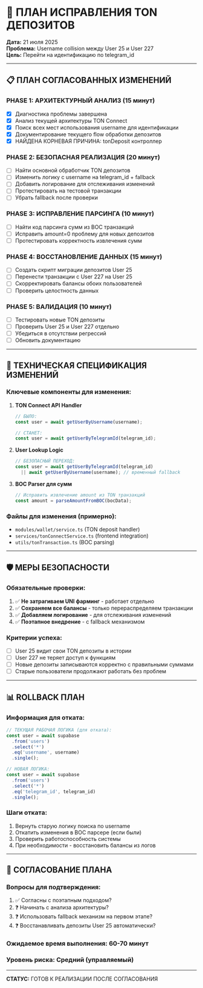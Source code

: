 # 🎯 ПЛАН ИСПРАВЛЕНИЯ TON ДЕПОЗИТОВ
**Дата:** 21 июля 2025  
**Проблема:** Username collision между User 25 и User 227  
**Цель:** Перейти на идентификацию по telegram_id  

---

## 📋 **ПЛАН СОГЛАСОВАННЫХ ИЗМЕНЕНИЙ**

### **PHASE 1: АРХИТЕКТУРНЫЙ АНАЛИЗ (15 минут)**
- [x] Диагностика проблемы завершена
- [x] Анализ текущей архитектуры TON Connect
- [x] Поиск всех мест использования username для идентификации
- [x] Документирование текущего flow обработки депозитов
- [x] НАЙДЕНА КОРНЕВАЯ ПРИЧИНА: tonDeposit контроллер

### **PHASE 2: БЕЗОПАСНАЯ РЕАЛИЗАЦИЯ (20 минут)**
- [ ] Найти основной обработчик TON депозитов  
- [ ] Изменить логику с username на telegram_id + fallback
- [ ] Добавить логирование для отслеживания изменений
- [ ] Протестировать на тестовой транзакции
- [ ] Убрать fallback после проверки

### **PHASE 3: ИСПРАВЛЕНИЕ ПАРСИНГА (10 минут)**
- [ ] Найти код парсинга сумм из BOC транзакций
- [ ] Исправить amount=0 проблему для новых депозитов
- [ ] Протестировать корректность извлечения сумм

### **PHASE 4: ВОССТАНОВЛЕНИЕ ДАННЫХ (15 минут)**
- [ ] Создать скрипт миграции депозитов User 25
- [ ] Перенести транзакции с User 227 на User 25
- [ ] Скорректировать балансы обоих пользователей
- [ ] Проверить целостность данных

### **PHASE 5: ВАЛИДАЦИЯ (10 минут)**
- [ ] Тестировать новые TON депозиты
- [ ] Проверить User 25 и User 227 отдельно
- [ ] Убедиться в отсутствии регрессий
- [ ] Обновить документацию

---

## 🔧 **ТЕХНИЧЕСКАЯ СПЕЦИФИКАЦИЯ ИЗМЕНЕНИЙ**

### **Ключевые компоненты для изменения:**

1. **TON Connect API Handler**
   ```javascript
   // БЫЛО:
   const user = await getUserByUsername(username);
   
   // СТАНЕТ:
   const user = await getUserByTelegramId(telegram_id);
   ```

2. **User Lookup Logic**
   ```javascript
   // БЕЗОПАСНЫЙ ПЕРЕХОД:
   const user = await getUserByTelegramId(telegram_id) 
     || await getUserByUsername(username); // временный fallback
   ```

3. **BOC Parser для сумм**
   ```javascript
   // Исправить извлечение amount из TON транзакций
   const amount = parseAmountFromBOC(bocData);
   ```

### **Файлы для изменения (примерно):**
- `modules/wallet/service.ts` (TON deposit handler)
- `services/tonConnectService.ts` (frontend integration)
- `utils/tonTransaction.ts` (BOC parsing)

---

## 🛡️ **МЕРЫ БЕЗОПАСНОСТИ**

### **Обязательные проверки:**
1. ✅ **Не затрагиваем UNI фарминг** - работает отдельно
2. ✅ **Сохраняем все балансы** - только перераспределяем транзакции
3. ✅ **Добавляем логирование** - для отслеживания изменений
4. ✅ **Поэтапное внедрение** - с fallback механизмом

### **Критерии успеха:**
- [ ] User 25 видит свои TON депозиты в истории
- [ ] User 227 не теряет доступ к функциям
- [ ] Новые депозиты записываются корректно с правильными суммами
- [ ] Старые пользователи продолжают работать без проблем

---

## 📊 **ROLLBACK ПЛАН**

### **Информация для отката:**
```javascript
// ТЕКУЩАЯ РАБОЧАЯ ЛОГИКА (для отката):
const user = await supabase
  .from('users')  
  .select('*')
  .eq('username', username)
  .single();

// НОВАЯ ЛОГИКА:
const user = await supabase
  .from('users')
  .select('*') 
  .eq('telegram_id', telegram_id)
  .single();
```

### **Шаги отката:**
1. Вернуть старую логику поиска по username
2. Откатить изменения в BOC парсере (если были)
3. Проверить работоспособность системы
4. При необходимости - восстановить балансы из логов

---

## 🎯 **СОГЛАСОВАНИЕ ПЛАНА**

### **Вопросы для подтверждения:**
1. ✅ Согласны с поэтапным подходом?
2. ❓ Начинать с анализа архитектуры?
3. ❓ Использовать fallback механизм на первом этапе?
4. ❓ Восстанавливать депозиты User 25 автоматически?

### **Ожидаемое время выполнения:** 60-70 минут
### **Уровень риска:** Средний (управляемый)

---

**СТАТУС:** ГОТОВ К РЕАЛИЗАЦИИ ПОСЛЕ СОГЛАСОВАНИЯ